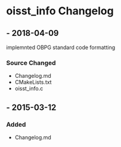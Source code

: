 
# oisst_info Changelog

## <VERSION> - 2018-04-09

implemnted OBPG standard code formatting
### Source Changed
  * Changelog.md
  * CMakeLists.txt
  * oisst_info.c

## <VERSION> - 2015-03-12
### Added
  * Changelog.md
